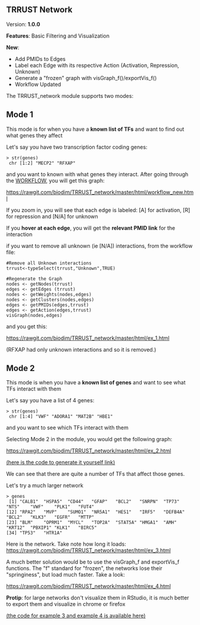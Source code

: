 ## TRRUST  Network

Version: **1.0.0**

**Features**: Basic Filtering and Visualization

**New**: 
 - Add PMIDs to Edges
 - Label each Edge with its respective Action (Activation, Repression, Unknown)
 - Generate a "frozen" graph with visGraph_f()/exportVis_f()
 - Workflow Updated
 
The TRRUST_network module supports two modes:
 
Mode 1
-------------
This mode is for when you have a **known list of TFs** and want to find out what genes they affect
 
Let's say you have two transcription factor coding genes:
 
```
> str(genes)
 chr [1:2] "MECP2" "RFXAP"
```



and you want to known with what genes they interact. After going through the [WORKFLOW](https://github.com/biodim/TRRUST_network/blob/master/workflow/TRRUST_workflow.R), you will get this graph:

https://rawgit.com/biodim/TRRUST_network/master/html/workflow_new.html

If you zoom in, you will see that each edge is labeled: [A] for activation, [R] for repression and [N/A] for unknown

If you **hover at each edge**, you will get the **relevant PMID link** for the interaction

if you want to remove all unknown (ie [N/A]) interactions, from the workflow file:

```
#Remove all Unknown interactions
trrust<-typeSelect(trrust,"Unknown",TRUE)

#Regenerate the Graph
nodes <- getNodes(trrust)
edges <- getEdges (trrust)
nodes <- getWeights(nodes,edges)
nodes <- getClusters(nodes,edges)
edges <- getPMIDs(edges,trrust)
edges <- getAction(edges,trrust)
visGraph(nodes,edges)
```

and you get this: 

https://rawgit.com/biodim/TRRUST_network/master/html/ex_1.html

(RFXAP had only unknown interactions and so it is removed.)

Mode 2
-------------
This mode is when you have a **known list of genes** and want to see what TFs interact with them

Let's say you have a list of 4 genes:

```
> str(genes)
 chr [1:4] "VWF" "ADORA1" "MAT2B" "HBE1"
```

and you want to see which TFs interact with them

Selecting Mode 2 in the module, you would get the following graph:

https://rawgit.com/biodim/TRRUST_network/master/html/ex_2.html

[(here is the code to generate it yourself link) ](https://github.com/biodim/TRRUST_network/blob/master/workflow/ex_2.R)


We can see that there are quite a number of TFs that affect those genes. 

Let's try a much larger network

```
> genes
 [1] "CALB1"  "HSPA5"  "CD44"   "GFAP"   "BCL2"   "SNRPN"  "TP73"   "NTS"    "VWF"    "PLK1"   "FUT4"  
[12] "RPA2"   "MVP"    "SUMO1"  "NR5A1"  "HES1"   "IRF5"   "DEFB4A" "BCL2"   "KLK3"   "EGFR"   "MTTP"  
[23] "BLM"    "OPRM1"  "MYCL"   "TOP2A"  "STAT5A" "HMGA1"  "AMH"    "KRT12"  "PBXIP1" "KLK1"   "BIRC5" 
[34] "TP53"   "HTR1A" 
```

Here is the network. Take note how long it loads:
https://rawgit.com/biodim/TRRUST_network/master/html/ex_3.html

A much better solution would be to use the visGraph_f and exportVis_f functions. The "f" standard for "frozen", the networks lose their "springiness", but load much faster. Take a look:

https://rawgit.com/biodim/TRRUST_network/master/html/ex_4.html

**Protip**: for large networks don't visualize them in RStudio, it is much better to export them and visualize in chrome or firefox

[(the code for example 3 and example 4 is available here) ](https://github.com/biodim/TRRUST_network/blob/master/workflow/ex_3_and_4.R)


